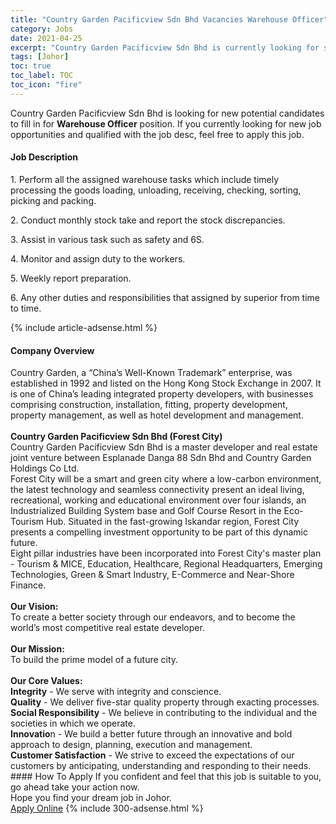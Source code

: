 ```yaml
---
title: "Country Garden Pacificview Sdn Bhd Vacancies Warehouse Officer" 
category: Jobs 
date: 2021-04-25 
excerpt: "Country Garden Pacificview Sdn Bhd is currently looking for suitable person to fill in the Warehouse Officer which based in Johor" 
tags: [Johor] 
toc: true 
toc_label: TOC 
toc_icon: "fire" 
--- 
```


<p>Country Garden Pacificview Sdn Bhd is looking for new potential candidates to fill in for <b>Warehouse Officer</b> position. If you currently looking for new job opportunities and qualified with the job desc, feel free to apply this job.
</p><div><div><h4>Job Description</h4></div><div><div><span><div><p>1. Perform all the assigned warehouse tasks which include timely processing the goods loading, unloading, receiving, checking, sorting, picking and packing.</p><p>2. Conduct monthly stock take and report the stock discrepancies.</p><p>3. Assist in various task such as safety and 6S.</p><p>4. Monitor and assign duty to the workers.</p><p>5. Weekly report preparation.</p><p>6. Any other duties and responsibilities that assigned by superior from time to time.</p></div></span></div></div></div> 
{% include article-adsense.html %} 
<div><div><h4>Company Overview</h4></div><div><div><span><div><div>
<div>
		Country Garden, a &#8220;China&#8217;s Well-Known Trademark&#8221; enterprise, was established in 1992 and listed on the Hong Kong Stock Exchange in 2007. It is one of China&#8217;s leading integrated property developers, with businesses comprising construction, installation, fitting, property development, property management, as well as hotel development and management.</div>
<div>
<br>
<strong>Country Garden Pacificview Sdn Bhd (Forest City)</strong></div>
<div>
		Country Garden Pacificview Sdn Bhd is a master developer and real estate joint venture between Esplanade Danga 88 Sdn Bhd and Country Garden Holdings Co Ltd.</div>
<div>
		Forest City will be a smart and green city where a low-carbon environment, the latest technology and seamless connectivity present an ideal living, recreational, working and educational environment over four islands, an Industrialized Building System base and Golf Course Resort in the Eco-Tourism Hub. Situated in the fast-growing Iskandar region, Forest City presents a compelling investment opportunity to be part of this dynamic future.</div>
<div>
		Eight pillar industries have been incorporated into Forest City's master plan - Tourism &amp; MICE, Education, Healthcare, Regional Headquarters, Emerging Technologies, Green &amp; Smart Industry, E-Commerce and Near-Shore Finance.</div>
<div>
<br>
<strong>Our Vision:</strong></div>
<div>
		To create a better society through our endeavors, and to become the world&#8217;s most competitive real estate developer.</div>
<div>
<br>
<strong>Our Mission:</strong></div>
<div>
		To build the prime model of a future city.</div>
<div>
<br>
<strong>Our Core Values:</strong></div>
<div>
<strong>Integrity</strong> - We serve with integrity and conscience.</div>
<div>
<strong>Quality</strong> - We deliver five-star quality property through exacting processes.</div>
<div>
<strong>Social Responsibility</strong> - We believe in contributing to the individual and the societies in which we operate.</div>
<div>
<strong>Innovatio</strong>n - We build a better future through an innovative and bold approach to design, planning, execution and management.</div>
<div>
<strong>Customer Satisfaction</strong> - We strive to exceed the expectations of our customers by anticipating, understanding and responding to their needs.</div>
</div></div></span></div></div></div> 
#### How To Apply 
If you confident and feel that this job is suitable to you, go ahead take your action now. <br/> 
Hope you find your dream job in Johor. <br/> 
<a href="https://www.jobstreet.com.my/en/job/warehouse-officer-4547072?jobId=jobstreet-my-job-4547072&" class="btn btn--info" target="_blank" rel="nofollow noopenner">Apply Online</a> 
{% include 300-adsense.html %} 